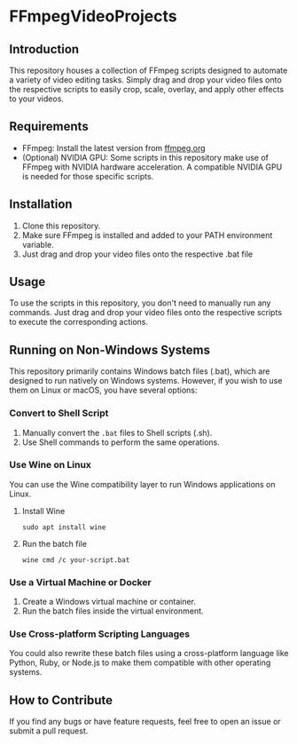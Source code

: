 # FFmpegVideoProjects

## Introduction

This repository houses a collection of FFmpeg scripts designed to automate a variety of video editing tasks. Simply drag and drop your video files onto the respective scripts to easily crop, scale, overlay, and apply other effects to your videos.

## Requirements

- FFmpeg: Install the latest version from [ffmpeg.org](https://ffmpeg.org/download.html)
- (Optional) NVIDIA GPU: Some scripts in this repository make use of FFmpeg with NVIDIA hardware acceleration. A compatible NVIDIA GPU is needed for those specific scripts.

## Installation

1. Clone this repository.
2. Make sure FFmpeg is installed and added to your PATH environment variable.
3. Just drag and drop your video files onto the respective .bat file

## Usage

To use the scripts in this repository, you don't need to manually run any commands. Just drag and drop your video files onto the respective scripts to execute the corresponding actions.

## Running on Non-Windows Systems

This repository primarily contains Windows batch files (.bat), which are designed to run natively on Windows systems. However, if you wish to use them on Linux or macOS, you have several options:

### Convert to Shell Script
1. Manually convert the `.bat` files to Shell scripts (.sh).
2. Use Shell commands to perform the same operations.

### Use Wine on Linux
You can use the Wine compatibility layer to run Windows applications on Linux.
1. Install Wine
   ```
   sudo apt install wine
   ```
2. Run the batch file
   ```
   wine cmd /c your-script.bat
   ```

### Use a Virtual Machine or Docker
1. Create a Windows virtual machine or container.
2. Run the batch files inside the virtual environment.

### Use Cross-platform Scripting Languages
You could also rewrite these batch files using a cross-platform language like Python, Ruby, or Node.js to make them compatible with other operating systems.

## How to Contribute

If you find any bugs or have feature requests, feel free to open an issue or submit a pull request.
